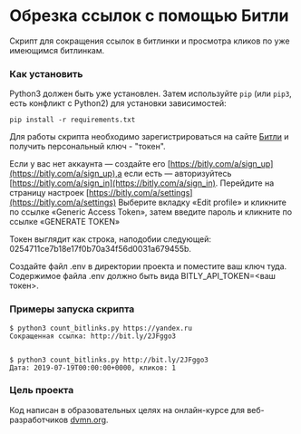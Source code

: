 # Обрезка ссылок с помощью Битли

Скрипт для сокращения ссылок в битлинки и просмотра кликов по уже имеющимся битлинкам.

### Как установить

Python3 должен быть уже установлен. 
Затем используйте `pip` (или `pip3`, есть конфликт с Python2) для установки зависимостей:
```
pip install -r requirements.txt
```

Для работы скрипта необходимо зарегистрироваться на сайте [Битли](https://bit.ly) и получить персональный ключ - "токен".

Если у вас нет аккаунта — создайте его [https://bitly.com/a/sign_up](https://bitly.com/a/sign_up),а 
если есть — авторизуйтесь [https://bitly.com/a/sign_in](https://bitly.com/a/sign_in).
Перейдите на страницу настроек [https://bitly.com/a/settings](https://bitly.com/a/settings)
Выберите вкладку «Edit profile» и кликните по ссылке «Generic Access Token», 
затем введите пароль и кликните по ссылке «GENERATE TOKEN»

Токен выглядит как строка, наподобии следующей: 0254711ce7b18e17f0b70a34f56d0031a679455b.

Создайте файл .env в директории проекта и поместите ваш ключ туда.
Содержимое файла .env должно быть вида BITLY_API_TOKEN=<ваш токен>. 

### Примеры запуска скрипта
```
$ python3 count_bitlinks.py https://yandex.ru
Сокращенная ссылка: http://bit.ly/2JFggo3


$ python3 count_bitlinks.py http://bit.ly/2JFggo3
Дата: 2019-07-19T00:00:00+0000, кликов: 1
```

### Цель проекта

Код написан в образовательных целях на онлайн-курсе для веб-разработчиков [dvmn.org](https://dvmn.org/).
